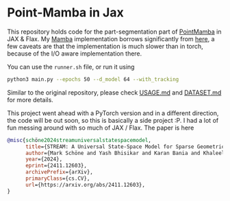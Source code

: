 # Point-Mamba in Jax

This repository holds code for the part-segmentation part of [PointMamba](https://github.com/LMD0311/PointMamba) in JAX & Flax. My [Mamba](https://arxiv.org/abs/2312.00752) implementation borrows significantly from [here](https://github.com/radarFudan/mamba-minimal-jax), a few caveats are that the implementation is much slower than in torch, because of the I/O aware implementation there.

You can use the `runner.sh` file, or run it using
```bash
python3 main.py --epochs 50 --d_model 64 --with_tracking
```

Similar to the original repository, please check [USAGE.md](USAGE.md) and [DATASET.md](DATASET.md) for more details.

This project went ahead with a PyTorch version and in a different direction, the code will be out soon, so this is basically a side project :P.
I had a lot of fun messing around with so much of JAX / Flax.
The paper is here
```bibtex
@misc{schöne2024streamuniversalstatespacemodel,
      title={STREAM: A Universal State-Space Model for Sparse Geometric Data}, 
      author={Mark Schöne and Yash Bhisikar and Karan Bania and Khaleelulla Khan Nazeer and Christian Mayr and Anand Subramoney and David Kappel},
      year={2024},
      eprint={2411.12603},
      archivePrefix={arXiv},
      primaryClass={cs.CV},
      url={https://arxiv.org/abs/2411.12603}, 
}
```
